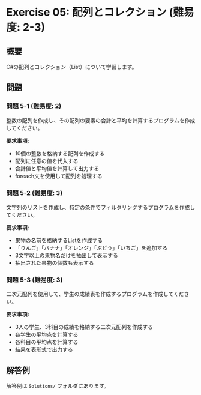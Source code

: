 # Exercise 05: 配列とコレクション (難易度: 2-3)

## 概要
C#の配列とコレクション（List<T>）について学習します。

## 問題

### 問題 5-1 (難易度: 2)
整数の配列を作成し、その配列の要素の合計と平均を計算するプログラムを作成してください。

**要求事項:**
- 10個の整数を格納する配列を作成する
- 配列に任意の値を代入する
- 合計値と平均値を計算して出力する
- foreach文を使用して配列を処理する

### 問題 5-2 (難易度: 3)
文字列のリストを作成し、特定の条件でフィルタリングするプログラムを作成してください。

**要求事項:**
- 果物の名前を格納するList<string>を作成する
- 「りんご」「バナナ」「オレンジ」「ぶどう」「いちご」を追加する
- 3文字以上の果物名だけを抽出して表示する
- 抽出された果物の個数も表示する

### 問題 5-3 (難易度: 3)
二次元配列を使用して、学生の成績表を作成するプログラムを作成してください。

**要求事項:**
- 3人の学生、3科目の成績を格納する二次元配列を作成する
- 各学生の平均点を計算する
- 各科目の平均点を計算する
- 結果を表形式で出力する

## 解答例
解答例は `Solutions/` フォルダにあります。
